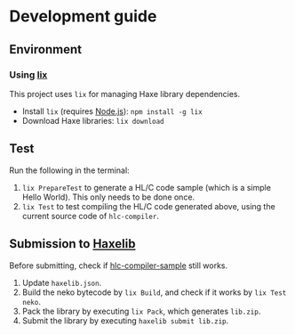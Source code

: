 # Development guide

## Environment

### Using [lix](https://github.com/lix-pm/lix.client)

This project uses `lix` for managing Haxe library dependencies.

- Install `lix` (requires [Node.js](https://nodejs.org/ja/)): `npm install -g lix`
- Download Haxe libraries: `lix download`


## Test

Run the following in the terminal:

1. `lix PrepareTest` to generate a HL/C code sample (which is a simple Hello World). This only needs to be done once.
2. `lix Test` to test compiling the HL/C code generated above, using the current source code of `hlc-compiler`.


## Submission to [Haxelib](https://lib.haxe.org/)

Before submitting, check if [hlc-compiler-sample](https://github.com/fal-works/hlc-compiler-sample) still works.

1. Update `haxelib.json`.
2. Build the neko bytecode by `lix Build`, and check if it works by `lix Test neko`.
3. Pack the library by executing `lix Pack`, which generates `lib.zip`.
4. Submit the library by executing `haxelib submit lib.zip`.
